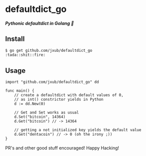 # defaultdict_go
##### Pythonic defaultdict in Golang :metal:

## Install

```zsh
$ go get github.com/jxub/defaultdict_go
:tada::shit::fire:
```

## Usage

```golang
import "github.com/jxub/defaultdict_go" dd

func main() {
    // create a defaultdict with default values of 0,
    // as int() constrictor yields in Python
    d := dd.New(0)

    // Get and Set works as usual
    d.Set("bitcoin", 14364)
    d.Get("bitcoin") // -> 14364
    
    // getting a not initialized key yields the default value
    d.Get("dentacoin") // -> 0 (oh the irony ;))
}
```

PR's and other good stuff encouraged! Happy Hacking!